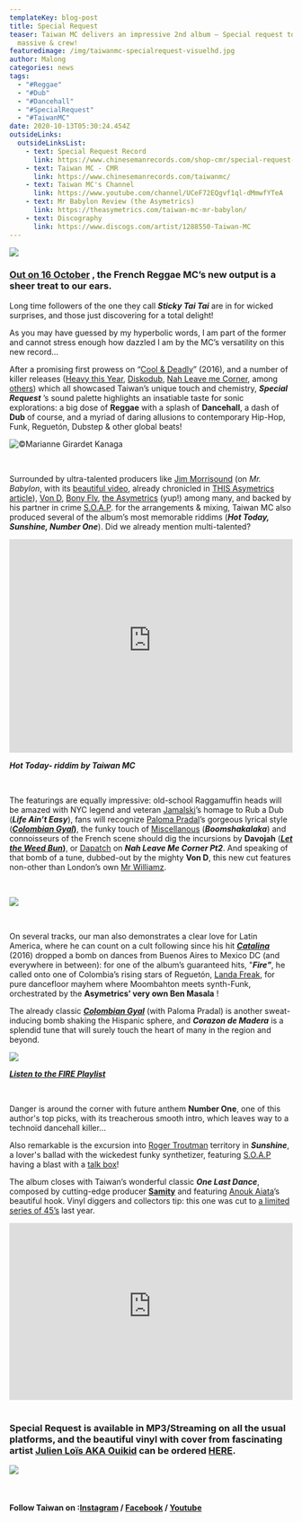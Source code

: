 ```yaml
---
templateKey: blog-post
title: Special Request
teaser: Taiwan MC delivers an impressive 2nd album – Special request to all
  massive & crew!
featuredimage: /img/taiwanmc-specialrequest-visuelhd.jpg
author: Malong
categories: news
tags:
  - "#Reggae"
  - "#Dub"
  - "#Dancehall"
  - "#SpecialRequest"
  - "#TaiwanMC"
date: 2020-10-13T05:30:24.454Z
outsideLinks:
  outsideLinksList:
    - text: Special Request Record
      link: https://www.chinesemanrecords.com/shop-cmr/special-request-taiwan-mc/
    - text: Taiwan MC - CMR
      link: https://www.chinesemanrecords.com/taiwanmc/
    - text: Taiwan MC's Channel
      link: https://www.youtube.com/channel/UCeF72EQgvf1ql-dMmwfYTeA
    - text: Mr Babylon Review (the Asymetrics)
      link: https://theasymetrics.com/taiwan-mc-mr-babylon/
    - text: Discography
      link: https://www.discogs.com/artist/1288550-Taiwan-MC
---
```

![](/img/theasymetrics_taiwanmc-specialrequest-small.jpg)

### [Out on 16 October](https://www.chinesemanrecords.com/shop-cmr/special-request-taiwan-mc/) , the French Reggae MC’s new output is a sheer treat to our ears.

Long time followers of the one they call ***Sticky Tai Tai*** are in for wicked surprises, and those just discovering for a total delight!

As you may have guessed by my hyperbolic words, I am part of the former and cannot stress enough how dazzled I am by the MC’s versatility on this new record…

After a promising first prowess on “[Cool & Deadly](https://www.youtube.com/watch?v=sHLsuVOaHNM&list=OLAK5uy_kGs07NCjwvn82of2ToZoqxJtFxWIVo5Ns)” (2016), and a number of killer releases ([Heavy this Year](https://www.youtube.com/watch?v=ZDk530cdfM0&list=PLdqp8LBOB4VTd5WRWzaYgDhn1VxXGBbRN), [Diskodub](https://www.youtube.com/watch?v=DvxSvd9EQIU&list=OLAK5uy_ldMTS_HZo-Vfp0_evEJSsXH5YLmDxC6Fk), [Nah Leave me Corner](https://www.youtube.com/watch?v=Nx3EG2a8sZE), among [others](https://www.discogs.com/artist/1288550-Taiwan-MC)) which all showcased Taiwan’s unique touch and chemistry, ***Special Request*** ’s sound palette highlights an insatiable taste for sonic explorations: a big dose of **Reggae** with a splash of **Dancehall**, a dash of **Dub** of course, and a myriad of daring allusions to contemporary Hip-Hop, Funk, Reguetón, Dubstep & other global beats!

![](/img/theasymetrics_taiwanmc_marianne_girardet_kanaga.jpg "©Marianne Girardet Kanaga")

<br>

Surrounded by ultra-talented producers like [Jim Morrisound](https://www.instagram.com/jimmorrisound/) (on *Mr. Babylon*, with its [beautiful video](https://www.youtube.com/watch?v=iQrrzCB4xls), already chronicled in [THIS Asymetrics article](https://theasymetrics.com/taiwan-mc-mr-babylon/)), [Von D](https://soundcloud.com/vond), [Bony Fly](https://soundcloud.com/bony-fly), [the Asymetrics](https://www.facebook.com/asymetrics/) (yup!) among many, and backed by his partner in crime [S.O.A.P](https://www.mixcloud.com/Son_Of_A_Pitch/). for the arrangements & mixing, Taiwan MC also produced several of the album’s most memorable riddims (***Hot Today, Sunshine, Number One***). Did we already mention multi-talented?

<iframe width="100%" height="380" src="https://www.youtube-nocookie.com/embed/DzcQBdN2DUw" frameborder="0" allow="accelerometer; autoplay; clipboard-write; encrypted-media; gyroscope; picture-in-picture" allowfullscreen referrerpolicy="origin"></iframe>

***Hot Today- riddim by Taiwan MC***

<br>

The featurings are equally impressive: old-school Raggamuffin heads will be amazed with NYC legend and veteran [Jamalski](https://www.discogs.com/artist/29060-Jamalski)’s homage to Rub a Dub (***Life Ain’t Easy***), fans will recognize [Paloma Pradal](https://www.instagram.com/palomapradalmusic/)’s gorgeous lyrical style (***[Colombian Gyal](https://www.youtube.com/watch?v=IhNlIsk6-Wc)*)**, the funky touch of [Miscellanous](https://www.last.fm/music/Chill+Bump/+wiki) (***Boomshakalaka***) and connoisseurs of the French scene should dig the incursions by **Davojah** (***[Let the Weed Bun](https://www.youtube.com/watch?v=p5prlOK00EE)*)**, or [Dapatch](https://www.facebook.com/dapatch.selector) on ***Nah Leave Me Corner Pt2***. And speaking of that bomb of a tune, dubbed-out by the mighty **Von D**, this new cut features non-other than London’s own [Mr Williamz](https://www.discogs.com/artist/1334483-Mr-Williamz).

<br>

![](/img/boomshakalaka-1440x1440.jpg)

<br>

On several tracks, our man also demonstrates a clear love for Latin America, where he can count on a cult following since his hit ***[Catalina](https://www.youtube.com/watch?v=E7i-prhDw9A)*** (2016) dropped a bomb on dances from Buenos Aires to Mexico DC (and everywhere in between): for one of the album’s guaranteed hits, "***Fire"***, he called onto one of Colombia’s rising stars of Reguetón, [Landa Freak](https://www.youtube.com/channel/UChHASctCm56ihzHEo4EosJA), for pure dancefloor mayhem where Moombahton meets synth-Funk, orchestrated by the **Asymetrics’ very own Ben Masala** !

The already classic ***[Colombian Gyal](https://www.youtube.com/watch?v=IhNlIsk6-Wc)*** (with Paloma Pradal) is another sweat-inducing bomb shaking the Hispanic sphere, and ***Corazon de Madera*** is a splendid tune that will surely touch the heart of many in the region and beyond.

![](/img/theasymetrics_taiwanmc_fire_julien_lois_ouikid.jpg)

***[Listen to the FIRE Playlist](https://www.youtube.com/watch?list=PLdqp8LBOB4VRxbcnf-ycoGY7Izn_hlcSu&v=IxBWTaZuSfg&feature=emb_logo)***

<br>

Danger is around the corner with future anthem **Number One**, one of this author's top picks, with its treacherous smooth intro, which leaves way to a technoïd dancehall killer...

Also remarkable is the excursion into [Roger Troutman](https://en.wikipedia.org/wiki/Roger_Troutman) territory in ***Sunshine***, a lover's ballad with the wickedest funky synthetizer, featuring [S.O.A.P](https://www.mixcloud.com/Son_Of_A_Pitch/) having a blast with a [talk box](https://en.wikipedia.org/wiki/Talk_box)!

The album closes with Taiwan’s wonderful classic ***One Last Dance***, composed by cutting-edge producer **[Samity](https://theasymetrics.com/samity's-wicked-playlists/)** and featuring [Anouk Aiata](https://www.youtube.com/channel/UCqNIR48CNrtn3yRbSbA9FjQ)’s beautiful hook. Vinyl diggers and collectors tip: this one was cut to [a limited series of 45’s](https://www.discogs.com/sell/release/14463913?ev=rb) last year.

<iframe width="100%" height="315" src="https://www.youtube-nocookie.com/embed/SgZDH_LOMcc" frameborder="0" allow="accelerometer; autoplay; clipboard-write; encrypted-media; gyroscope; picture-in-picture" allowfullscreen referrerpolicy="origin"></iframe>

<br>

<br>

### Special Request is available in MP3/Streaming on all the usual platforms, and the beautiful vinyl with cover from fascinating artist [Julien Loïs AKA Ouikid](http://www.ouikid.com/) can be ordered [HERE](https://www.chinesemanrecords.com/shop-cmr/special-request-taiwan-mc/).

![](/img/theasymetrics_specialrequest_julien_lois_vinyl_cover_ouikid.jpeg)

<br>

#### Follow Taiwan on :[Instagram](https://www.instagram.com/stayathomeandlistentomusic/) / [Facebook](https://www.facebook.com/TaiwanMcChineseManRecords/) / [Youtube](https://www.youtube.com/channel/UCeF72EQgvf1ql-dMmwfYTeA)